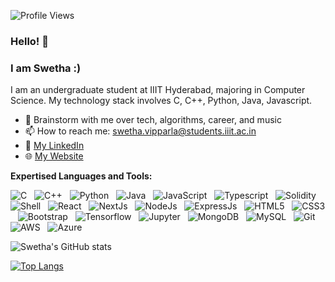![Profile Views](https://komarev.com/ghpvc/?username=SwethaVipparla&color=ff69b4)

### Hello! 👋
### I am Swetha :)

I am an undergraduate student at IIIT Hyderabad, majoring in Computer Science. My technology stack involves C, C++, Python, Java, Javascript.

- 💬 Brainstorm with me over tech, algorithms, career, and music 
- 📫 How to reach me: swetha.vipparla@students.iiit.ac.in
- 📝 [My LinkedIn](https://www.linkedin.com/in/swethavipparla/)
- 🌐 [My Website](https://swethavipparla.github.io/)

**Expertised Languages and Tools:** 

![C](https://img.shields.io/badge/-C-black?logo=c&style=social)&nbsp;&nbsp;
![C++](https://img.shields.io/badge/-C%2B%2B-important?logo=c%2B%2B&style=social)&nbsp;&nbsp;
![Python](https://img.shields.io/badge/-Python-black?logo=Python&style=social)&nbsp;&nbsp;
![Java](https://img.shields.io/badge/-Java-black?logo=java&style=social)&nbsp;&nbsp;
![JavaScript](https://img.shields.io/badge/-JavaScript-black?logo=javascript&style=social)&nbsp;&nbsp;
![Typescript](https://img.shields.io/badge/-Typescript-important?logo=typescript&style=social)&nbsp;&nbsp;
![Solidity](https://img.shields.io/badge/-Solidity-important?logo=solidity&style=social)&nbsp;&nbsp;
![Shell](https://img.shields.io/badge/-Shell-important?logo=shellb&style=social)&nbsp;&nbsp;
![React](https://img.shields.io/badge/-React-important?logo=react&style=social)&nbsp;&nbsp;
![NextJs](https://img.shields.io/badge/-NextJs-important?logo=nextJs&style=social)&nbsp;&nbsp;
![NodeJs](https://img.shields.io/badge/-NodeJs-important?logo=node&style=social)&nbsp;&nbsp;
![ExpressJs](https://img.shields.io/badge/-ExpressJs-important?logo=express&style=social)&nbsp;&nbsp;
![HTML5](https://img.shields.io/badge/-HTML5-black?logo=html5&style=social)&nbsp;&nbsp;
![CSS3](https://img.shields.io/badge/-CSS3-black?logo=css3&style=social)&nbsp;&nbsp;
![Bootstrap](https://img.shields.io/badge/-Bootstrap-black?logo=bootstrap&style=social)&nbsp;&nbsp;
![Tensorflow](https://img.shields.io/badge/-TensorFlow-important?logo=tensorflow&style=social)&nbsp;&nbsp;
![Jupyter](https://img.shields.io/badge/-Jupyter-important?logo=jupyter&style=social)&nbsp;&nbsp;
![MongoDB](https://img.shields.io/badge/-MongoDB-important?logo=mongodb&style=social)&nbsp;&nbsp;
![MySQL](https://img.shields.io/badge/-MySQL-black?logo=mysql&style=social)&nbsp;&nbsp;
![Git](https://img.shields.io/badge/-Git-black?logo=git&style=social)&nbsp;&nbsp;
![AWS](https://img.shields.io/badge/-AWS-important?logo=aws&style=social)&nbsp;&nbsp;
![Azure](https://img.shields.io/badge/-Azure-important?logo=azure&style=social)&nbsp;&nbsp;

![Swetha's GitHub stats](https://github-readme-stats.vercel.app/api?username=swethavipparla&show_icons=true&include_all_commits=true)

[![Top Langs](https://github-readme-stats.vercel.app/api/top-langs/?username=swethavipparla&layout=compact&hide=jupyter%20notebook)](https://github.com/swethavipparla/github-readme-stats)

